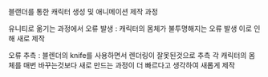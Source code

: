 블랜더를 통한 캐릭터 생성 및 애니메이션 제작 과정

유니티로 옮기는 과정에서 오류 발생 : 캐릭터의 몸체가 불투명해지는 오류 발생 이로 인해 새로 제작
  
  오류 추측 : 블렌더의 knife를 사용하면서 렌더링이 잘못된것으로 추측
    각 캐릭터의 몸체를 매번 바꾸는것보다 새로 만드는 과정이 더 빠르다고 생각하여 새롭게 제작
